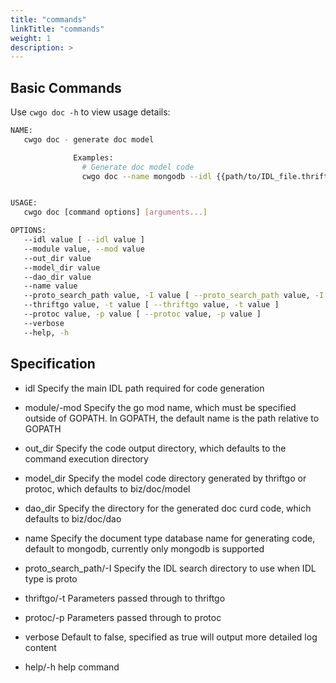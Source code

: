 ```yaml
---
title: "commands"
linkTitle: "commands"
weight: 1
description: >
---
```


## Basic Commands

Use `cwgo doc -h` to view usage details:

```sh
NAME:
   cwgo doc - generate doc model

              Examples:
                # Generate doc model code
                cwgo doc --name mongodb --idl {{path/to/IDL_file.thrift}}


USAGE:
   cwgo doc [command options] [arguments...]

OPTIONS:
   --idl value [ --idl value ]                                                  Specify the IDL file path. (.thrift or .proto)
   --module value, --mod value                                                  Specify the Go module name to generate go.mod.
   --out_dir value                                                              Specify output directory, default is current dir.
   --model_dir value                                                            Specify model output directory, default is biz/doc/model.
   --dao_dir value                                                              Specify dao output directory, default is biz/doc/dao.
   --name value                                                                 Specify specific doc name, default is mongodb.
   --proto_search_path value, -I value [ --proto_search_path value, -I value ]  Add an IDL search path for includes.
   --thriftgo value, -t value [ --thriftgo value, -t value ]                    Specify arguments for the thriftgo. ({flag}={value})
   --protoc value, -p value [ --protoc value, -p value ]                        Specify arguments for the protoc. ({flag}={value})
   --verbose                                                                    Turn on verbose mode, default is false. (default: false)
   --help, -h                                                                   show help (default: false)
```

## Specification

- idl                       Specify the main IDL path required for code generation

- module/-mod                Specify the go mod name, which must be specified outside of GOPATH. In GOPATH, the default name is the path relative to GOPATH

- out_dir                   Specify the code output directory, which defaults to the command execution directory

- model_dir                 Specify the model code directory generated by thriftgo or protoc, which defaults to biz/doc/model

- dao_dir                   Specify the directory for the generated doc curd code, which defaults to biz/doc/dao

- name                      Specify the document type database name for generating code, default to mongodb, currently only mongodb is supported

- proto_search_path/-I    Specify the IDL search directory to use when IDL type is proto

- thriftgo/-t             Parameters passed through to thriftgo

- protoc/-p               Parameters passed through to protoc

- verbose                   Default to false, specified as true will output more detailed log content

- help/-h                 help command
